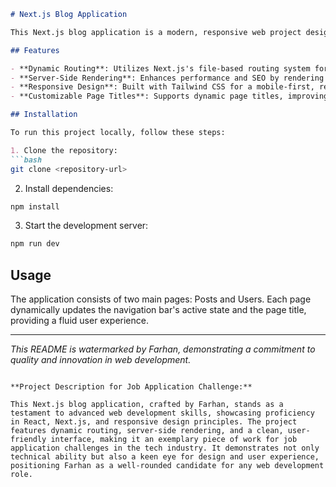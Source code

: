 ```markdown
# Next.js Blog Application

This Next.js blog application is a modern, responsive web project designed and developed by Farhan as a showcase of proficiency in React and Next.js technologies. It features dynamic routing, server-side rendering, and a minimalist design approach, making it an ideal candidate for demonstrating advanced web development skills in a job application challenge.

## Features

- **Dynamic Routing**: Utilizes Next.js's file-based routing system for creating a seamless navigation experience.
- **Server-Side Rendering**: Enhances performance and SEO by rendering pages on the server before sending them to the client.
- **Responsive Design**: Built with Tailwind CSS for a mobile-first, responsive layout.
- **Customizable Page Titles**: Supports dynamic page titles, improving usability and SEO.

## Installation

To run this project locally, follow these steps:

1. Clone the repository:
```bash
git clone <repository-url>
```

2. Install dependencies:
```bash
npm install
```

3. Start the development server:
```bash
npm run dev
```

## Usage

The application consists of two main pages: Posts and Users. Each page dynamically updates the navigation bar's active state and the page title, providing a fluid user experience.

---

*This README is watermarked by Farhan, demonstrating a commitment to quality and innovation in web development.*
```

**Project Description for Job Application Challenge:**

This Next.js blog application, crafted by Farhan, stands as a testament to advanced web development skills, showcasing proficiency in React, Next.js, and responsive design principles. The project features dynamic routing, server-side rendering, and a clean, user-friendly interface, making it an exemplary piece of work for job application challenges in the tech industry. It demonstrates not only technical ability but also a keen eye for design and user experience, positioning Farhan as a well-rounded candidate for any web development role.